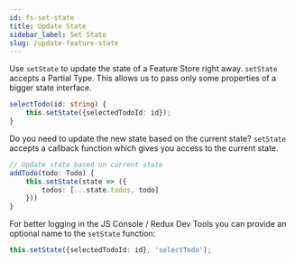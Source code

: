 ```yaml
---
id: fs-set-state
title: Update State
sidebar_label: Set State
slug: /update-feature-state
---
```

Use `setState` to update the state of a Feature Store right away.
`setState` accepts a Partial Type. This allows us to pass only some properties of a bigger state interface.
```ts title="todo-feature-store.ts"
selectTodo(id: string) {
    this.setState({selectedTodoId: id});
}
```
Do you need to update the new state based on the current state?
`setState` accepts a callback function which gives you access to the current state.
```ts title="todo-feature-store.ts"
// Update state based on current state
addTodo(todo: Todo) {
    this.setState(state => ({
        todos: [...state.todos, todo]
    }))
}
```
For better logging in the JS Console / Redux Dev Tools you can provide an optional name to the `setState` function:

```ts
this.setState({selectedTodoId: id}, 'selectTodo');
```
